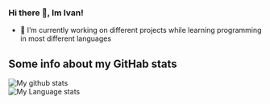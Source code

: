 ### Hi there 👋, Im Ivan!
- 🔭 I’m currently working on different projects while learning programming in most different languages

<!--
**BobbyGoop/BobbyGoop** is a ✨ _special_ ✨ repository because its `README.md` (this file) appears on your GitHub profile.

Here are some ideas to get you started:

- 🔭 I’m currently working on ...
- 🌱 I’m currently learning ...
- 👯 I’m looking to collaborate on ...
- 🤔 I’m looking for help with ...
- 💬 Ask me about ...
- 📫 How to reach me: ...
- 😄 Pronouns: ...
- ⚡ Fun fact: ...
-->

## Some info about my GitHab stats
![My github stats](https://github-readme-stats.vercel.app/api?username=BobbyGoop&show_icons=true&hide_border=true)
<br />
![My Language stats](https://github-readme-stats-eight-theta.vercel.app/api/top-langs/?username=BobbyGoop&layout=compact&langs_count=8&hide_border=true)
<br />
